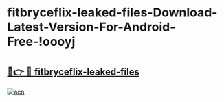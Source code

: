 # fitbryceflix-leaked-files-Download-Latest-Version-For-Android-Free-!oooyj

# <h2><a href="https://jyvrc6.esa.edu.pl?title=fitbryceflix-leaked-files&ref=oooyj">🔗👉 🔴 fitbryceflix-leaked-files</a></h2>

[![acn](https://github.com/user-attachments/assets/0f9c940e-d8b0-45ae-aac7-cd30a18b3e1c)](https://jyvrc6.esa.edu.pl?title=fitbryceflix-leaked-files&ref=oooyj)

